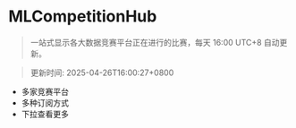 # MLCompetitionHub

> 一站式显示各大数据竞赛平台正在进行的比赛，每天 16:00 UTC+8 自动更新。
  
> 更新时间: 2025-04-26T16:00:27+0800 

* 多家竞赛平台
* 多种订阅方式
* 下拉查看更多